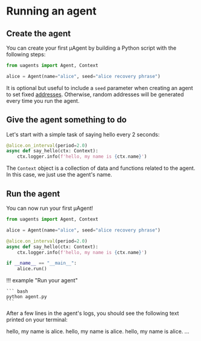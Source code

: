 # Running an agent

## Create the agent

You can create your first μAgent by building a Python script with the following steps:

```python
from uagents import Agent, Context

alice = Agent(name="alice", seed="alice recovery phrase")
```

It is optional but useful to include a `seed` parameter when creating an agent to set fixed [addresses](../Key%20concepts/addresses.md). Otherwise, random addresses will be generated every time you run the agent.


## Give the agent something to do

Let's start with a simple task of saying hello every 2 seconds:
```python
@alice.on_interval(period=2.0)
async def say_hello(ctx: Context):
    ctx.logger.info(f'hello, my name is {ctx.name}')
```
The `Context` object is a collection of data and functions related to the agent. In this case, we just use the agent's name.

## Run the agent

You can now run your first μAgent!

```python
from uagents import Agent, Context

alice = Agent(name="alice", seed="alice recovery phrase")

@alice.on_interval(period=2.0)
async def say_hello(ctx: Context):
    ctx.logger.info(f'hello, my name is {ctx.name}')

if __name__ == "__main__":
    alice.run()

```
!!! example "Run your agent"
    
    ``` bash
    python agent.py
    ```

After a few lines in the agent's logs, you should see the following text printed on your terminal:

<div id="termynal1" data-termynal data-ty-typeDelay="100" data-ty-lineDelay="2000">
<span data-ty>hello, my name is alice.</span>
<span data-ty>hello, my name is alice.</span>
<span data-ty>hello, my name is alice.</span>
<span data-ty>...</span>
</div>
